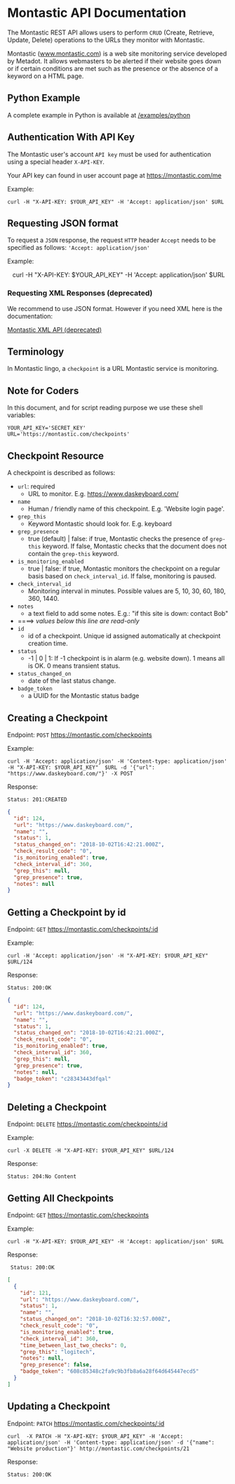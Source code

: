 # Montastic API Documentation

The Montastic REST API allows users to perform `CRUD` (Create, Retrieve, Update, Delete)
 operations to the URLs they monitor with Montastic.

Montastic (www.montastic.com) is a web site monitoring service developed by Metadot.
It allows webmasters to be alerted if their website goes down or if certain conditions
 are met such as the presence or the absence of a keyword on a HTML page.

## Python Example

A complete example in Python is available at [/examples/python](./examples/python)

## Authentication With API Key

The Montastic user's account `API key` must be used for authentication using a special header `X-API-KEY`.

Your API key can found in user account page at https://montastic.com/me

Example:

    curl -H "X-API-KEY: $YOUR_API_KEY" -H 'Accept: application/json' $URL

## Requesting JSON format

To request a `JSON` response, the request `HTTP` header `Accept` needs to be
specified as follows: `'Accept: application/json'`

Example:

    curl -H "X-API-KEY: $YOUR_API_KEY" -H 'Accept: application/json' $URL

### Requesting XML Responses (deprecated)

We recommend to use JSON format. However if you need XML here is 
the documentation:

   [Montastic XML API (deprecated)](./deprecated)

## Terminology

In Montastic lingo, a `checkpoint` is a URL Montastic service is monitoring.

## Note for Coders

In this document, and for script reading purpose we use these shell variables:

    YOUR_API_KEY='SECRET_KEY'
    URL='https://montastic.com/checkpoints'

## Checkpoint Resource

A checkpoint is described as follows:  

- `url`: required
  - URL to monitor. E.g. https://www.daskeyboard.com/
- `name`
  - Human / friendly name of this checkpoint. E.g. 'Website login page'.
- `grep_this`
  - Keyword Montastic should look for. E.g. keyboard
- `grep_presence`
  - true (default) | false: if true, Montastic checks the presence of `grep-this` keyword. If false, Montastic checks that the document does not contain the `grep-this` keyword.
- `is_monitoring_enabled`
  - true | false: if true, Montastic monitors the checkpoint on a regular basis based on `check_interval_id`. If false, monitoring is paused.
- `check_interval_id`
  - Monitoring interval in minutes. Possible values are 5, 10, 30, 60, 180, 360, 1440.
- `notes`
  - a text field to add some notes. E.g.: "if this site is down: contact Bob"
- ====> *values below this line are read-only*
- `id`
  - id of a checkpoint. Unique id assigned automatically at checkpoint creation time.
- `status`
  - -1 | 0 | 1: If -1 checkpoint is in alarm (e.g. website down). 1 means all is OK. 0 means transient status.
- `status_changed_on`
  - date of the last status change.
- `badge_token`
  - a UUID for the Montastic status badge

## Creating a Checkpoint

Endpoint: `POST` https://montastic.com/checkpoints

Example:

    curl -H 'Accept: application/json' -H 'Content-type: application/json' -H "X-API-KEY: $YOUR_API_KEY"  $URL -d '{"url": "https://www.daskeyboard.com/"}' -X POST

Response:

    Status: 201:CREATED

````JSON
{
  "id": 124,
  "url": "https://www.daskeyboard.com/",
  "name": "",
  "status": 1,
  "status_changed_on": "2018-10-02T16:42:21.000Z",
  "check_result_code": "0",
  "is_monitoring_enabled": true,
  "check_interval_id": 360,
  "grep_this": null,
  "grep_presence": true,
  "notes": null
}
````

## Getting a Checkpoint by id

Endpoint: `GET` https://montastic.com/checkpoints/:id

Example:

    curl -H 'Accept: application/json' -H "X-API-KEY: $YOUR_API_KEY" $URL/124

Response:

    Status: 200:OK

````JSON
{
  "id": 124,
  "url": "https://www.daskeyboard.com/",
  "name": "",
  "status": 1,
  "status_changed_on": "2018-10-02T16:42:21.000Z",
  "check_result_code": "0",
  "is_monitoring_enabled": true,
  "check_interval_id": 360,
  "grep_this": null,
  "grep_presence": true,
  "notes": null,
  "badge_token": "c28343443dfqal"
}
````

## Deleting a Checkpoint

Endpoint: `DELETE` https://montastic.com/checkpoints/:id

Example:

    curl -X DELETE -H "X-API-KEY: $YOUR_API_KEY" $URL/124

Response:

    Status: 204:No Content

## Getting All Checkpoints

Endpoint: `GET` https://montastic.com/checkpoints

Example:

    curl -H "X-API-KEY: $YOUR_API_KEY" -H 'Accept: application/json' $URL

Response:

     Status: 200:OK

````JSON
[
  {
    "id": 121,
    "url": "https://www.daskeyboard.com/",
    "status": 1,
    "name": "",
    "status_changed_on": "2018-10-02T16:32:57.000Z",
    "check_result_code": "0",
    "is_monitoring_enabled": true,
    "check_interval_id": 360,
    "time_between_last_two_checks": 0,
    "grep_this": "logitech",
    "notes": null,
    "grep_presence": false,
    "badge_token": "608c85348c2fa9c9b3fb8a6a28f64d645447ecd5"
  }
]
````

## Updating a Checkpoint

Endpoint: `PATCH` https://montastic.com/checkpoints/:id

    curl  -X PATCH -H "X-API-KEY: $YOUR_API_KEY" -H 'Accept: application/json' -H 'Content-type: application/json' -d '{"name": "Website production"}' http://montastic.com/checkpoints/21

Response:

    Status: 200:OK
